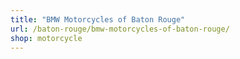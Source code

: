 ```yaml
---
title: "BMW Motorcycles of Baton Rouge"
url: /baton-rouge/bmw-motorcycles-of-baton-rouge/
shop: motorcycle
---
```

